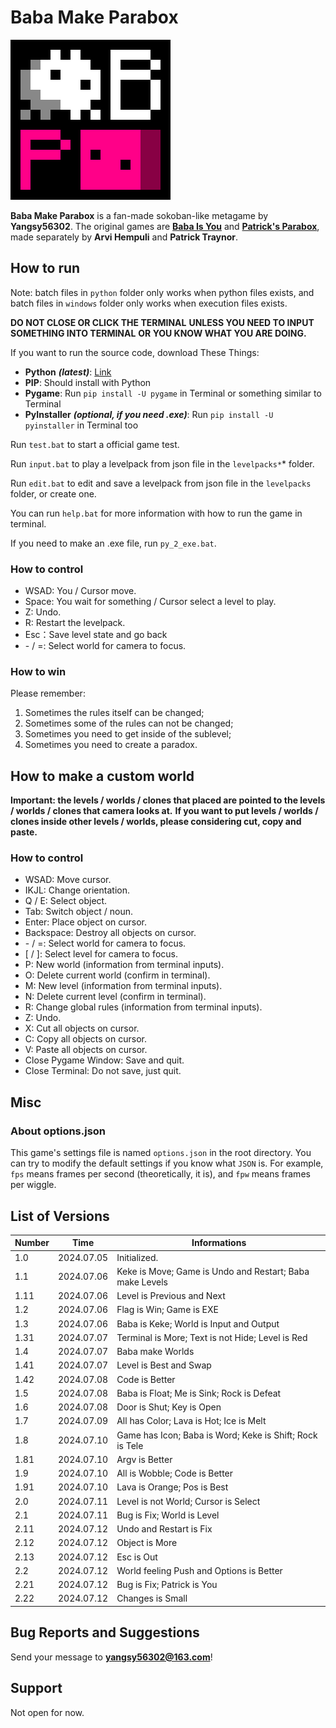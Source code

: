 # Baba Make Parabox

![Game icon](BabaMakeParabox.png)

**Baba Make Parabox** is a fan-made sokoban-like metagame by **Yangsy56302**.
The original games are [**Baba Is You**](https://hempuli.com/baba/) and [**Patrick's Parabox**](https://www.patricksparabox.com/),
made separately by **Arvi Hempuli** and **Patrick Traynor**.

## How to run

Note: batch files in `python` folder only works when python files exists,
and batch files in `windows` folder only works when execution files exists.

**DO NOT CLOSE OR CLICK THE TERMINAL**
**UNLESS YOU NEED TO INPUT SOMETHING INTO TERMINAL**
**OR YOU KNOW WHAT YOU ARE DOING.**

If you want to run the source code, download These Things:
- **Python** **_(latest)_**: [Link](https://www.python.org/downloads/)
- **PIP**: Should install with Python
- **Pygame**: Run `pip install -U pygame` in Terminal or something similar to Terminal
- **PyInstaller** **_(optional, if you need .exe)_**: Run `pip install -U pyinstaller` in Terminal too

Run `test.bat` to start a official game test.

Run `input.bat` to play a levelpack from json file in the `levelpacks*`* folder.

Run `edit.bat` to edit and save a levelpack from json file in the `levelpacks` folder, or create one.

You can run `help.bat` for more information with how to run the game in terminal.

If you need to make an .exe file, run `py_2_exe.bat`.

### How to control

- WSAD: You / Cursor move.
- Space: You wait for something / Cursor select a level to play.
- Z: Undo.
- R: Restart the levelpack.
- Esc：Save level state and go back
- \- / =: Select world for camera to focus.

### How to win

Please remember:

1. Sometimes the rules itself can be changed;
2. Sometimes some of the rules can not be changed;
3. Sometimes you need to get inside of the sublevel;
4. Sometimes you need to create a paradox.

## How to make a custom world

**Important: the levels / worlds / clones that placed are pointed to the levels / worlds / clones that camera looks at.**
**If you want to put levels / worlds / clones inside other levels / worlds, please considering cut, copy and paste.**

### How to control

- WSAD: Move cursor.
- IKJL: Change orientation.
- Q / E: Select object.
- Tab: Switch object / noun.
- Enter: Place object on cursor.
- Backspace: Destroy all objects on cursor.
- \- / =: Select world for camera to focus.
- \[ / \]: Select level for camera to focus.
- P: New world (information from terminal inputs).
- O: Delete current world (confirm in terminal).
- M: New level (information from terminal inputs).
- N: Delete current level (confirm in terminal).
- R: Change global rules (information from terminal inputs).
- Z: Undo.
- X: Cut all objects on cursor.
- C: Copy all objects on cursor.
- V: Paste all objects on cursor.
- Close Pygame Window: Save and quit.
- Close Terminal: Do not save, just quit.

## Misc

### About options.json

This game's settings file is named `options.json` in the root directory.
You can try to modify the default settings if you know what `JSON` is.
For example, `fps` means frames per second (theoretically, it is), and `fpw` means frames per wiggle.

## List of Versions

| Number |    Time    | Informations |
|--------|------------|--------------|
| 1.0    | 2024.07.05 | Initialized. |
| 1.1    | 2024.07.06 | Keke is Move; Game is Undo and Restart; Baba make Levels |
| 1.11   | 2024.07.06 | Level is Previous and Next |
| 1.2    | 2024.07.06 | Flag is Win; Game is EXE |
| 1.3    | 2024.07.06 | Baba is Keke; World is Input and Output |
| 1.31   | 2024.07.07 | Terminal is More; Text is not Hide; Level is Red |
| 1.4    | 2024.07.07 | Baba make Worlds |
| 1.41   | 2024.07.07 | Level is Best and Swap |
| 1.42   | 2024.07.08 | Code is Better |
| 1.5    | 2024.07.08 | Baba is Float; Me is Sink; Rock is Defeat |
| 1.6    | 2024.07.08 | Door is Shut; Key is Open |
| 1.7    | 2024.07.09 | All has Color; Lava is Hot; Ice is Melt |
| 1.8    | 2024.07.10 | Game has Icon; Baba is Word; Keke is Shift; Rock is Tele |
| 1.81   | 2024.07.10 | Argv is Better |
| 1.9    | 2024.07.10 | All is Wobble; Code is Better |
| 1.91   | 2024.07.10 | Lava is Orange; Pos is Best |
| 2.0    | 2024.07.11 | Level is not World; Cursor is Select |
| 2.1    | 2024.07.11 | Bug is Fix; World is Level |
| 2.11   | 2024.07.12 | Undo and Restart is Fix |
| 2.12   | 2024.07.12 | Object is More |
| 2.13   | 2024.07.12 | Esc is Out |
| 2.2    | 2024.07.12 | World feeling Push and Options is Better |
| 2.21   | 2024.07.12 | Bug is Fix; Patrick is You |
| 2.22   | 2024.07.12 | Changes is Small |

## Bug Reports and Suggestions

Send your message to **yangsy56302@163.com**!

## Support

Not open for now.